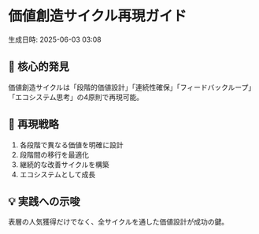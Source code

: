 # 価値創造サイクル再現ガイド
生成日時: 2025-06-03 03:08

## 🎯 核心的発見
価値創造サイクルは「段階的価値設計」「連続性確保」「フィードバックループ」「エコシステム思考」の4原則で再現可能。

## 🔄 再現戦略
1. 各段階で異なる価値を明確に設計
2. 段階間の移行を最適化
3. 継続的な改善サイクルを構築
4. エコシステムとして成長

## 💡 実践への示唆
表層の人気獲得だけでなく、全サイクルを通した価値設計が成功の鍵。
